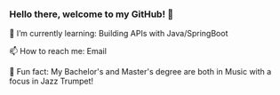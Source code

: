 ### Hello there, welcome to my GitHub! 👋

📖  I’m currently learning: Building APIs with Java/SpringBoot

📫  How to reach me: Email

🎺  Fun fact: My Bachelor's and Master's degree are both in Music with a focus in Jazz Trumpet!
